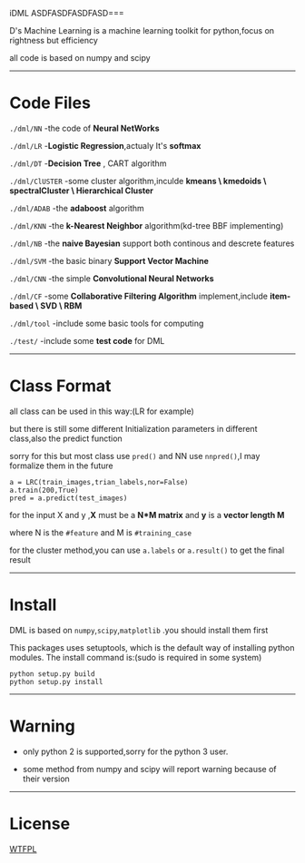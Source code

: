 iDML
ASDFASDFASDFASD===

D's Machine Learning is a machine learning toolkit for python,focus on rightness but efficiency

all code is based on numpy and scipy

----------------------------------------------
Code Files
===

`./dml/NN` -the code of **Neural NetWorks**

`./dml/LR` -**Logistic Regression**,actualy It's **softmax**

`./dml/DT` -**Decision Tree** , CART algorithm

`./dml/ClUSTER` -some cluster algorithm,inculde **kmeans \ kmedoids \ spectralCluster \ Hierarchical Cluster**

`./dml/ADAB` -the **adaboost** algorithm

`./dml/KNN` -the **k-Nearest Neighbor** algorithm(kd-tree BBF implementing)

`./dml/NB`  -the **naive Bayesian** support both  continous and descrete features

`./dml/SVM` -the basic binary **Support Vector Machine**

`./dml/CNN` -the simple **Convolutional Neural Networks**

`./dml/CF` -some **Collaborative Filtering Algorithm** implement,include **item-based \ SVD \ RBM**

`./dml/tool` -include some basic tools for computing

`./test/` -include some **test code** for DML

----------------------------------------------
Class Format
===
all class can be used in this way:(LR for example)

but there is still some different Initialization parameters in different class,also the predict function

sorry for this but most class use `pred()` and NN use `nnpred()`,I may formalize them in  the future

    a = LRC(train_images,trian_labels,nor=False)
	a.train(200,True)
	pred = a.predict(test_images)
	
for the input  X and y  ,**X** must be a **N\*M matrix** and 
**y** is a **vector length M**

where  N is  the  `#feature` and  M is `#training_case`


for the cluster method,you can use `a.labels` or `a.result()` to get the final result

----------------------------------------------
Install
===
DML is based on `numpy`,`scipy`,`matplotlib`   .you should install them first

This packages uses setuptools, which is the default way of installing python modules. The install command is:(sudo is required in some system)

	python setup.py build
	python setup.py install

----------------------------------------------
Warning
===
* only python 2 is supported,sorry for the python 3 user.

* some method from numpy and  scipy will report warning because of their version

----------------------------------------------
License
===
[WTFPL](http://www.wtfpl.net/)
